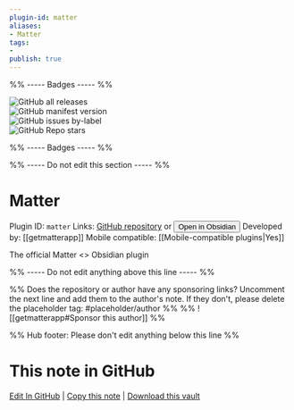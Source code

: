 ```yaml
---
plugin-id: matter
aliases:
- Matter
tags: 
- 
publish: true
---
```


%% ----- Badges ----- %%

![GitHub all releases](https://img.shields.io/github/downloads/getmatterapp/obsidian-matter/total?color=573E7A&logo=github&style=for-the-badge)   
![GitHub manifest version](https://img.shields.io/github/manifest-json/v/getmatterapp/obsidian-matter?color=573E7A&logo=github&style=for-the-badge)   
![GitHub issues by-label](https://img.shields.io/github/issues/getmatterapp/obsidian-matter/help%20wanted?color=573E7A&logo=github&style=for-the-badge)   
![GitHub Repo stars](https://img.shields.io/github/stars/getmatterapp/obsidian-matter?color=573E7A&logo=github&style=for-the-badge)

%% ----- Badges ----- %%

%% ----- Do not edit this section ----- %%

# Matter

Plugin ID: `matter`
Links: [GitHub repository](https://github.com/getmatterapp/obsidian-matter) or [<button id=HH>Open in Obsidian</button>](obsidian://goto-plugin?id=matter)
Developed by: [[getmatterapp]]
Mobile compatible: [[Mobile-compatible plugins|Yes]]

The official Matter <> Obsidian plugin

%% ----- Do not edit anything above this line ----- %% 

%% Does the repository or author have any sponsoring links? Uncomment the next line and add them to the author's note. If they don't, please delete the placeholder tag: #placeholder/author %%
%% ![[getmatterapp#Sponsor this author]] %%

%% Hub footer: Please don't edit anything below this line %%

# This note in GitHub

<span class="git-footer">[Edit In GitHub](https://github.dev/obsidian-community/obsidian-hub/blob/main/02%20-%20Community%20Expansions/02.05%20All%20Community%20Expansions/Plugins/matter.md "git-hub-edit-note") | [Copy this note](https://raw.githubusercontent.com/obsidian-community/obsidian-hub/main/02%20-%20Community%20Expansions/02.05%20All%20Community%20Expansions/Plugins/matter.md "git-hub-copy-note") | [Download this vault](https://github.com/obsidian-community/obsidian-hub/archive/refs/heads/main.zip "git-hub-download-vault") </span>
